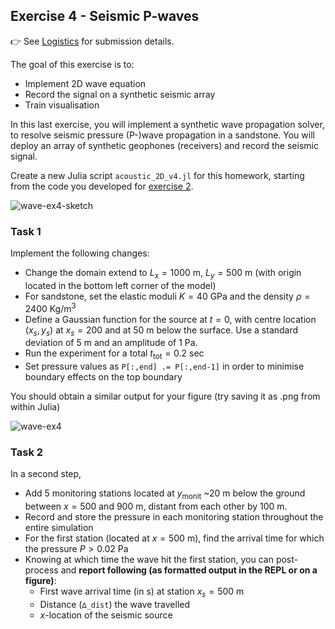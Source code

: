 <!--This file was generated, do not modify it.-->
## Exercise 4 - **Seismic P-waves**

👉 See [Logistics](/logistics/#submission) for submission details.

The goal of this exercise is to:
- Implement 2D wave equation
- Record the signal on a synthetic seismic array
- Train visualisation

In this last exercise, you will implement a synthetic wave propagation solver, to resolve seismic pressure (P-)wave propagation in a sandstone. You will deploy an array of synthetic geophones (receivers) and record the seismic signal.

Create a new Julia script `acoustic_2D_v4.jl` for this homework, starting from the code you developed for [exercise 2](#exercise_2_-_acoustic_waves_in_2d_-_v2).

![wave-ex4-sketch](../assets/literate_figures/l3_wave_ex4_sketch.png)

### Task 1
Implement the following changes:
- Change the domain extend to $L_x=1000$ m, $L_y=500$ m (with origin located in the bottom left corner of the model)
- For sandstone, set the elastic moduli $K=40$ GPa and the density $ρ=2400$ Kg/m$^3$
- Define a Gaussian function for the source at $t=0$, with centre location $(x_s, y_s)$ at $x_s = 200$ and at $50$ m below the surface. Use a standard deviation of $5$ m and an amplitude of $1$ Pa.
- Run the experiment for a total $t_\mathrm{tot}=0.2$ sec
- Set pressure values as `P[:,end] .= P[:,end-1]` in order to minimise boundary effects on the top boundary

You should obtain a similar output for your figure (try saving it as .png from within Julia)

![wave-ex4](../assets/literate_figures/l3_wave_ex4.png)

### Task 2
In a second step,
- Add 5 monitoring stations located at $y_\mathrm{monit}$ ~$20$ m below the ground between $x=500$ and $900$ m, distant from each other by $100$ m.
- Record and store the pressure in each monitoring station throughout the entire simulation
- For the first station (located at $x=500$ m), find the arrival time for which the pressure $P > 0.02$ Pa
- Knowing at which time the wave hit the first station, you can post-process and **report following (as formatted output in the REPL or on a figure)**:
  - First wave arrival time (in s) at station $x_s=500$ m
  - Distance (`∆_dist`) the wave travelled
  - $x$-location of the seismic source

